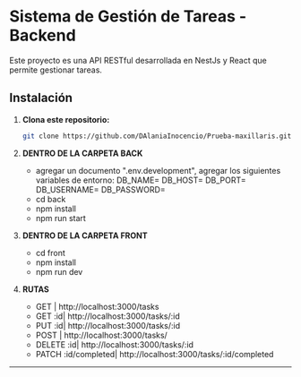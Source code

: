 # Sistema de Gestión de Tareas - Backend

Este proyecto es una API RESTful desarrollada en NestJs y React que permite gestionar tareas.


## Instalación

1. **Clona este repositorio:**
   ```bash
   git clone https://github.com/DAlaniaInocencio/Prueba-maxillaris.git

2. **DENTRO DE LA CARPETA BACK**
    -    agregar un documento ".env.development", agregar los siguientes variables de entorno:
                DB_NAME=
                DB_HOST=
                DB_PORT=
                DB_USERNAME=
                DB_PASSWORD=    
    -    cd back
    -    npm install
    -    npm run start
        
3. **DENTRO DE LA CARPETA FRONT**
   -    cd front
   -    npm install
   -    npm run dev

4. **RUTAS**
   -  GET |  http://localhost:3000/tasks
   -  GET :id|  http://localhost:3000/tasks/:id
   -  PUT :id|  http://localhost:3000/tasks/:id
   -  POST |  http://localhost:3000/tasks/
   -  DELETE :id|  http://localhost:3000/tasks/:id
   -  PATCH :id/completed|  http://localhost:3000/tasks/:id/completed
      
--------------     
